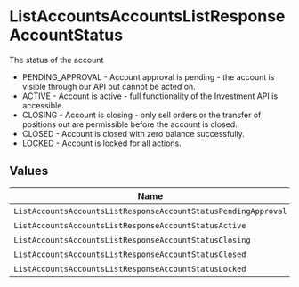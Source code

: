 # ListAccountsAccountsListResponseAccountStatus

The status of the account
* PENDING_APPROVAL - Account approval is pending - the account is visible through our API but cannot be acted on.
* ACTIVE - Account is active - full functionality of the Investment API is accessible.
* CLOSING - Account is closing - only sell orders or the transfer of positions out are permissible before the account is closed.
* CLOSED - Account is closed with zero balance successfully.
* LOCKED - Account is locked for all actions.


## Values

| Name                                                           | Value                                                          |
| -------------------------------------------------------------- | -------------------------------------------------------------- |
| `ListAccountsAccountsListResponseAccountStatusPendingApproval` | PENDING_APPROVAL                                               |
| `ListAccountsAccountsListResponseAccountStatusActive`          | ACTIVE                                                         |
| `ListAccountsAccountsListResponseAccountStatusClosing`         | CLOSING                                                        |
| `ListAccountsAccountsListResponseAccountStatusClosed`          | CLOSED                                                         |
| `ListAccountsAccountsListResponseAccountStatusLocked`          | LOCKED                                                         |